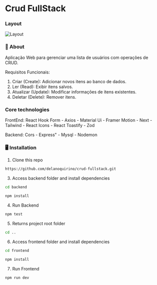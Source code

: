 # Crud FullStack

### Layout

![Layout](public/readme.png)

### 🧠 About

Aplicação Web para gerenciar uma lista de usuários com operações de CRUD.

Requisitos Funcionais:
1. Criar (Create): Adicionar novos itens ao banco de dados.
2. Ler (Read): Exibir itens salvos.
3. Atualizar (Update): Modificar informações de itens existentes.
4. Deletar (Delete): Remover itens.
   
### Core technologies
  FrontEnd: 
      React Hook Form
    - Axios
    - Material Ui
    - Framer Motion
    - Next
    - Tailwind
    - React Icons
    - React Toastify
    - Zod
  
  Backend: 
      Cors
    - Express"
    - Mysql
    - Nodemon
    
### 🖥️ Installation

1. Clone this repo
```bash
https://github.com/delanoquirino/crud-fullstack.git
```

3. Access backend folder and install dependencies
```bash
cd backend
```
```bash
npm install
```

4. Run Backend
```bash
npm test
```

5. Returns project root folder
```bash
cd ..
```

6. Access frontend folder and install dependencies
```bash
cd frontend
```
```bash
npm install
```

7. Run Frontend
```bash
npm run dev
```



